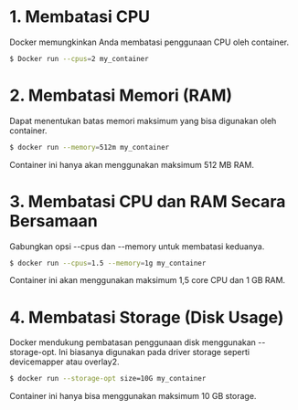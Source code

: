# 1. Membatasi CPU
Docker memungkinkan Anda membatasi penggunaan CPU oleh container.
```bash
$ Docker run --cpus=2 my_container
```
# 2. Membatasi Memori (RAM)
Dapat menentukan batas memori maksimum yang bisa digunakan oleh container.
```bash
$ docker run --memory=512m my_container
```
Container ini hanya akan menggunakan maksimum 512 MB RAM.

# 3. Membatasi CPU dan RAM Secara Bersamaan
Gabungkan opsi --cpus dan --memory untuk membatasi keduanya.
```bash
$ docker run --cpus=1.5 --memory=1g my_container
```
Container ini akan menggunakan maksimum 1,5 core CPU dan 1 GB RAM.

# 4. Membatasi Storage (Disk Usage)
Docker mendukung pembatasan penggunaan disk menggunakan --storage-opt. Ini biasanya digunakan pada driver storage seperti devicemapper atau overlay2.
```bash
$ docker run --storage-opt size=10G my_container
```
Container ini hanya bisa menggunakan maksimum 10 GB storage.




